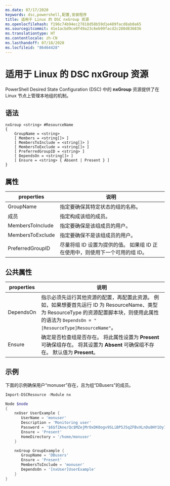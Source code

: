 ```yaml
---
ms.date: 07/17/2020
keywords: dsc,powershell,配置,安装程序
title: 适用于 Linux 的 DSC nxGroup 资源
ms.openlocfilehash: f196c74b94ec27818d58b59d1e489facd8ab0a65
ms.sourcegitcommit: 41e1acbd9ce0f49a23c6eb99facd2c280d836836
ms.translationtype: HT
ms.contentlocale: zh-CN
ms.lasthandoff: 07/18/2020
ms.locfileid: "86464428"
---
```

# <a name="dsc-for-linux-nxgroup-resource"></a>适用于 Linux 的 DSC nxGroup 资源

PowerShell Desired State Configuration (DSC) 中的 **nxGroup** 资源提供了在 Linux 节点上管理本地组的机制。

## <a name="syntax"></a>语法

```Syntax
nxGroup <string> #ResourceName
{
    GroupName = <string>
    [ Members = <string[]> ]
    [ MembersToInclude = <string[]> ]
    [ MembersToExclude = <string[]> ]
    [ PreferredGroupID = <string> ]
    [ DependsOn = <string[]> ]
    [ Ensure = <string> { Absent | Present } ]
}
```

## <a name="properties"></a>属性

|properties |说明 |
|---|---|
|GroupName |指定要确保其特定状态的组的名称。 |
|成员 |指定构成该组的成员。 |
|MembersToInclude |指定要确保是该组成员的用户。 |
|MembersToExclude |指定要确保不是该组成员的用户。 |
|PreferredGroupID |尽量将组 ID 设置为提供的值。 如果组 ID 正在使用中，则使用下一个可用的组 ID。 |

## <a name="common-properties"></a>公共属性

|properties |说明 |
|---|---|
|DependsOn |指示必须先运行其他资源的配置，再配置此资源。 例如，如果想要首先运行 ID 为 ResourceName、类型为 ResourceType 的资源配置脚本块，则使用此属性的语法为 `DependsOn = "[ResourceType]ResourceName"`。 |
|Ensure |确定是否检查组是否存在。 将此属性设置为 **Present** 可确保组存在。 将其设置为 **Absent** 可确保组不存在。 默认值为 **Present**。 |

## <a name="example"></a>示例

下面的示例确保用户“monuser”存在，且为组“DBusers”的成员。

```powershell
Import-DSCResource -Module nx

Node $node
{
    nxUser UserExample {
       UserName = 'monuser'
       Description = 'Monitoring user'
       Password = '$6$fZAne/Qc$MZejMrOxDK0ogv9SLiBP5J5qZFBvXLnDu8HY1Oy7ycX.Y3C7mGPUfeQy3A82ev3zIabhDQnj2ayeuGn02CqE/0'
       Ensure = 'Present'
       HomeDirectory = '/home/monuser'
    }

    nxGroup GroupExample {
       GroupName = 'DBusers'
       Ensure = 'Present'
       MembersToInclude = 'monuser'
       DependsOn = '[nxUser]UserExample'
    }
}
```
